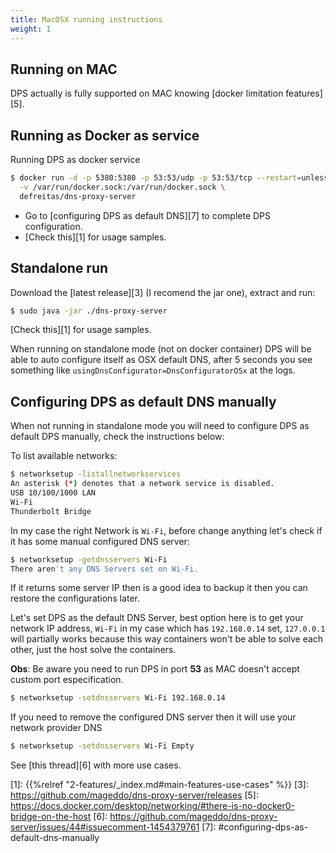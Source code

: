 ```yaml
---
title: MacOSX running instructions
weight: 1
---
```

## Running on MAC

DPS actually is fully supported on MAC knowing [docker limitation features][5].

## Running as Docker as service

Running DPS as docker service
```bash
$ docker run -d -p 5380:5380 -p 53:53/udp -p 53:53/tcp --restart=unless-stopped \
  -v /var/run/docker.sock:/var/run/docker.sock \
  defreitas/dns-proxy-server
```

* Go to [configuring DPS as default DNS][7] to complete DPS configuration.
* [Check this][1] for usage samples.

## Standalone run

Download the [latest release][3] (I recomend the jar one), extract and run:
```bash
$ sudo java -jar ./dns-proxy-server
```

[Check this][1] for usage samples.

When running on standalone mode (not on docker container) DPS will be able to auto configure itself as OSX default DNS,
after 5 seconds you see something like `usingDnsConfigurator=DnsConfiguratorOSx` at the logs.

## Configuring DPS as default DNS manually

When not running in standalone mode you will need to configure DPS as default DPS manually,
check the instructions below:

To list available networks:
```bash
$ networksetup -listallnetworkservices
An asterisk (*) denotes that a network service is disabled.
USB 10/100/1000 LAN
Wi-Fi
Thunderbolt Bridge
```
In my case the right Network is `Wi-Fi`, before change anything let's check if it has some manual
configured DNS server:
```bash
$ networksetup -getdnsservers Wi-Fi
There aren't any DNS Servers set on Wi-Fi. 
```
If it returns some server IP then is a good idea to backup it then you can restore the configurations later.

Let's set DPS as the default DNS Server, best option here is to get your network IP address, `Wi-Fi` in my case which
has `192.168.0.14` set, `127.0.0.1` will partially works because this way containers won't be able 
to solve each other, just the host solve the containers.

**Obs**: Be aware you need to run DPS in port **53** as MAC doesn't accept custom port especification.

```bash
$ networksetup -setdnsservers Wi-Fi 192.168.0.14
```

If you need to remove the configured DNS server then it will use your network provider DNS
```bash
$ networksetup -setdnsservers Wi-Fi Empty
```

See [this thread][6] with more use cases.

[1]: {{%relref "2-features/_index.md#main-features-use-cases" %}}
[3]: https://github.com/mageddo/dns-proxy-server/releases
[5]: https://docs.docker.com/desktop/networking/#there-is-no-docker0-bridge-on-the-host
[6]: https://github.com/mageddo/dns-proxy-server/issues/44#issuecomment-1454379761
[7]: #configuring-dps-as-default-dns-manually
